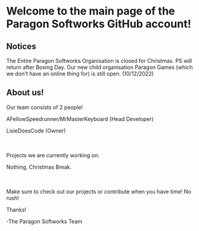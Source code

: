 # Welcome to the main page of the Paragon Softworks GitHub account!

## Notices

The Entire Paragon Softworks Organisation is closed for Christmas. PS will return after Boxing Day.
Our new child organisation Paragon Games (which we don't have an online thing for) is still open. (10/12/2022)

## About us!
Our team consists of 2 people!

AFellowSpeedrunner/MrMasterKeyboard (Head Developer)

LisieDoesCode (Owner)

ㅤㅤ

Projects we are currently working on:

Nothing, Christmas Break.

ㅤ

Make sure to check out our projects or contribute when you have time! No rush!

Thanks!

-The Paragon Softworks Team
